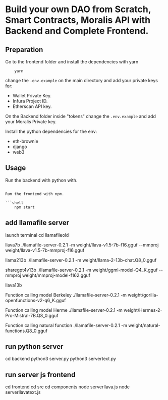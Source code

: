 # Build your own DAO from Scratch, Smart Contracts, Moralis API with Backend and Complete Frontend.

## Preparation

Go to the frontend folder and install the dependencies with yarn

```shell
    yarn
```

change the `.env.example` on the main directory and add your private keys for:

- Wallet Private Key.
- Infura Project ID.
- Etherscan API key.

On the Backend folder inside "tokens" change the `.env.example` and add your Moralis Private key.

Install the python dependencies for the env:

- eth-brownie
- django
- web3

## Usage

Run the backend with python with.

````

Run the frontend with npm.

```shell
    npm start
````

## add llamafile server

launch terminal
cd llamafileold

llava7b
./llamafile-server-0.2.1 -m weight/llava-v1.5-7b-f16.gguf --mmproj weight/llava-v1.5-7b-mmproj-f16.gguf

llama213b
./llamafile-server-0.2.1 -m weight/llama-2-13b-chat.Q8_0.gguf

sharegpt4v13b
./llamafile-server-0.2.1 -m weight/ggml-model-Q4_K.gguf --mmproj weight/mmproj-model-f162.gguf

llava13b

Function calling model Berkeley
./llamafile-server-0.2.1 -m weight/gorilla-openfunctions-v2-q6_K.gguf

Function calling model Herme
./llamafile-server-0.2.1 -m weight/Hermes-2-Pro-Mistral-7B.Q8_0.gguf

Function calling natural function
./llamafile-server-0.2.1 -m weight/natural-functions.Q8_0.gguf

## run python server

cd backend
python3 server.py
python3 servertext.py

## run server js frontend

cd frontend
cd src
cd components
node serverllava.js
node serverllavatext.js
